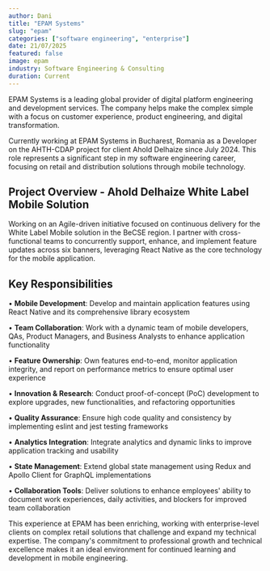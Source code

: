 ```yaml
---
author: Dani
title: "EPAM Systems"
slug: "epam"
categories: ["software engineering", "enterprise"]
date: 21/07/2025
featured: false
image: epam
industry: Software Engineering & Consulting
duration: Current
---
```


EPAM Systems is a leading global provider of digital platform engineering and development services. The company helps make the complex simple with a focus on customer experience, product engineering, and digital transformation.

Currently working at EPAM Systems in Bucharest, Romania as a Developer on the AHTH-CDAP project for client Ahold Delhaize since July 2024. This role represents a significant step in my software engineering career, focusing on retail and distribution solutions through mobile technology.

## Project Overview - Ahold Delhaize White Label Mobile Solution

Working on an Agile-driven initiative focused on continuous delivery for the White Label Mobile solution in the BeCSE region. I partner with cross-functional teams to concurrently support, enhance, and implement feature updates across six banners, leveraging React Native as the core technology for the mobile application.

## Key Responsibilities

• **Mobile Development**: Develop and maintain application features using React Native and its comprehensive library ecosystem

• **Team Collaboration**: Work with a dynamic team of mobile developers, QAs, Product Managers, and Business Analysts to enhance application functionality

• **Feature Ownership**: Own features end-to-end, monitor application integrity, and report on performance metrics to ensure optimal user experience

• **Innovation & Research**: Conduct proof-of-concept (PoC) development to explore upgrades, new functionalities, and refactoring opportunities

• **Quality Assurance**: Ensure high code quality and consistency by implementing eslint and jest testing frameworks

• **Analytics Integration**: Integrate analytics and dynamic links to improve application tracking and usability

• **State Management**: Extend global state management using Redux and Apollo Client for GraphQL implementations

• **Collaboration Tools**: Deliver solutions to enhance employees' ability to document work experiences, daily activities, and blockers for improved team collaboration

This experience at EPAM has been enriching, working with enterprise-level clients on complex retail solutions that challenge and expand my technical expertise. The company's commitment to professional growth and technical excellence makes it an ideal environment for continued learning and development in mobile engineering.